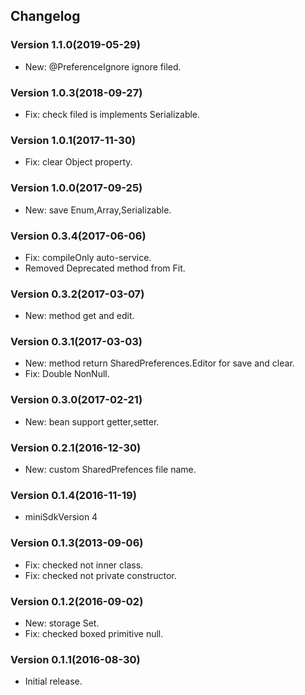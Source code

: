 ## Changelog

### Version 1.1.0(2019-05-29)

* New: @PreferenceIgnore ignore filed.

### Version 1.0.3(2018-09-27)

* Fix: check filed is implements Serializable.

### Version 1.0.1(2017-11-30)

* Fix: clear Object property.

### Version 1.0.0(2017-09-25)

* New: save Enum,Array,Serializable.

### Version 0.3.4(2017-06-06)

* Fix: compileOnly auto-service.
* Removed Deprecated method from Fit.

### Version 0.3.2(2017-03-07)

* New: method get and edit.

### Version 0.3.1(2017-03-03)

* New: method return SharedPreferences.Editor for save and clear.
* Fix: Double NonNull.

### Version 0.3.0(2017-02-21)

* New: bean support getter,setter.

### Version 0.2.1(2016-12-30)

* New: custom SharedPrefences file name.

### Version 0.1.4(2016-11-19)

* miniSdkVersion 4

### Version 0.1.3(2013-09-06)

* Fix: checked not inner class.
* Fix: checked not private constructor.

### Version 0.1.2(2016-09-02)

* New: storage Set<String>.
* Fix: checked boxed primitive null.

### Version 0.1.1(2016-08-30)

* Initial release.